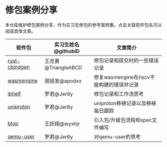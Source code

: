 # 修包案例分享

本仓库维护修包案例分享，作为实习生修包的参考案例集，点击关联软件包名可以阅读具体文章。

<!-- > **请注意！**
>>>>>> 1.请上传分享的同学按照「时间-软件包名-姓名.md」的格式命名文件
>>>>>> 2.请将软件包按照字母顺序进行排序，排序时不需要考虑字母的大小写
>>>>>> 3.文章简介是用 15 个字以内的一个短句介绍文章关键内容
>>>>>> 4.请在软件包的地方附上文件路径超链接 -->

| 软件包 | 实习生姓名@githubID |文章简介|
|-------|-----------------|-------|
| [rust-cbindgen](./2023.12.28-rust-cbindgen-王尧勇.md) | 王尧勇@TriangleABCD | 修包记录和提交时的一些错误记录 |
| [wasmengine](./2023.12.29-WasmEngine-周锐发.md) | 周锐发@apodxx | 修复wasmengine在riscv不能构建的错误并记录 |
|[ibheif](2023.1.4-ibheif-罗君.md)|罗君@Jer6y|修包记录和工作流思考|
|[uniproton](2024.1.31-uniproton-罗君.md)|罗君@Jer6y|uniproton移植记录以及移植每日跟踪|
|[btop](./2024.1.30-btop-王跃翔.md)|王跃翔@wyxhjr|引入包/升级包流程和spec文件编写|
|[qemu-user](2024.4.16-qemu-user-罗君.md)|罗君@Jer6y|对qemu-user的思考|
